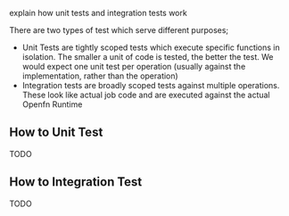 explain how unit tests and integration tests work


There are two types of test which serve different purposes;

* Unit Tests are tightly scoped tests which execute specific functions in isolation. The smaller a unit of code is tested, the better the test. We would expect one unit test per operation (usually against the implementation, rather than the operation)
*  Integration tests are broadly scoped tests against multiple operations. These look like actual job code and are executed against the actual Openfn Runtime

## How to Unit Test

TODO

## How to Integration Test

TODO